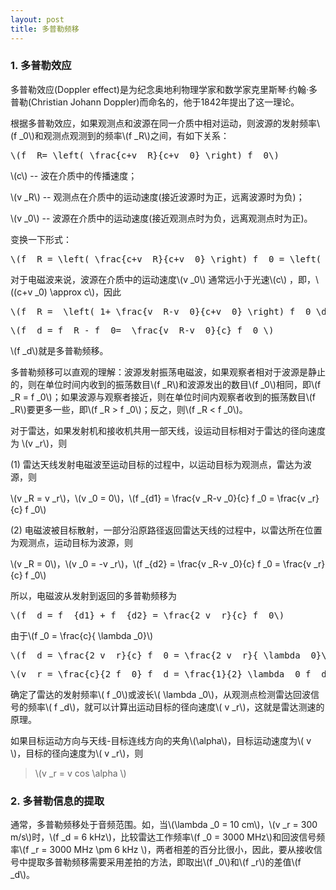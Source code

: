 ```yaml
---
layout: post
title: 多普勒频移
---
```


### 1. 多普勒效应

多普勒效应(Doppler effect)是为纪念奥地利物理学家和数学家克里斯琴·约翰·多普勒(Christian Johann Doppler)而命名的，他于1842年提出了这一理论。

根据多普勒效应，如果观测点和波源在同一介质中相对运动，则波源的发射频率\\(f _0\\)和观测点观测到的频率\\(f _R\\)之间，有如下关系：

<pre>
\(f _R= \left( \frac{c+v _R}{c+v _0} \right) f _0\)
</pre>

\\(c\\) -- 波在介质中的传播速度；

\\(v _R\\) -- 观测点在介质中的运动速度(接近波源时为正，远离波源时为负)；

\\(v _0\\) -- 波源在介质中的运动速度(接近观测点时为负，远离观测点时为正)。

变换一下形式：

<pre>
\(f _R = \left( \frac{c+v _R}{c+v _0} \right) f _0 = \left( \frac{c+v _0-v _0+v _R}{c+v _0} \right) f _0 =  \left( 1+ \frac{v _R-v _0}{c+v _0} \right) f _0\)
</pre>

对于电磁波来说，波源在介质中的运动速度\\(v _0\\) 通常远小于光速\\(c\\) ，即，\\((c+v _0) \approx c\\)，因此

<pre>\(f _R =  \left( 1+ \frac{v _R-v _0}{c+v _0} \right) f _0 \dot =  \left( 1+ \frac{v _R-v _0}{c} \right) f _0 \) </pre>

<pre>\(f _d = f _R - f _0=  \frac{v _R-v _0}{c} f _0 \)</pre>

\\(f _d\\)就是多普勒频移。

多普勒频移可以直观的理解：波源发射振荡电磁波，如果观察者相对于波源是静止的，则在单位时间内收到的振荡数目\\(f _R\\)和波源发出的数目\\(f _0\\)相同，即\\(f _R = f _0\\)；如果波源与观察者接近，则在单位时间内观察者收到的振荡数目\\(f _R\\)要更多一些，即\\(f _R > f _0\\)；反之，则\\(f _R < f _0\\)。

对于雷达，如果发射机和接收机共用一部天线，设运动目标相对于雷达的径向速度为 \\(v _r\\)，则

(1) 雷达天线发射电磁波至运动目标的过程中，以运动目标为观测点，雷达为波源，则

\\(v _R = v _r\\)，\\(v _0 = 0\\)，\\(f _{d1} = \frac{v _R-v _0}{c} f _0 = \frac{v _r}{c} f _0\\)

(2) 电磁波被目标散射，一部分沿原路径返回雷达天线的过程中，以雷达所在位置为观测点，运动目标为波源，则

\\(v _R = 0\\)，\\(v _0 = -v _r\\)，\\(f _{d2} = \frac{v _R-v _0}{c} f _0 = \frac{v _r}{c} f _0\\)

所以，电磁波从发射到返回的多普勒频移为

<pre>\(f _d = f _{d1} + f _{d2} = \frac{2 v _r}{c} f _0\)</pre>

由于\\(f _0 = \frac{c}{ \lambda _0}\\)

<pre>\(f _d = \frac{2 v _r}{c} f _0 = \frac{2 v _r}{ \lambda _0}\)</pre>

<pre>\(v _r = \frac{c}{2 f _0} f _d = \frac{1}{2} \lambda _0 f _d \)</pre>

确定了雷达的发射频率\\( f _0\\)或波长\\( \lambda _0\\)，从观测点检测雷达回波信号的频率\\( f _d\\)，就可以计算出运动目标的径向速度\\( v _r\\)，这就是雷达测速的原理。

如果目标运动方向与天线-目标连线方向的夹角\\(\alpha\\)，目标运动速度为\\( v \\)，目标的径向速度为\\( v _r\\)，则

>\\(v _r = v cos \alpha \\)

### 2. 多普勒信息的提取

通常，多普勒频移处于音频范围。如，当\\(\lambda _0 = 10 cm\\)，\\(v _r = 300 m/s\\)时，\\(f _d = 6 kHz\\)，比较雷达工作频率\\(f _0 = 3000 MHz\\)和回波信号频率\\(f _r = 3000 MHz \pm 6 kHz \\)，两者相差的百分比很小，因此，要从接收信号中提取多普勒频移需要采用差拍的方法，即取出\\(f _0\\)和\\(f _r\\)的差值\\(f _d\\)。


